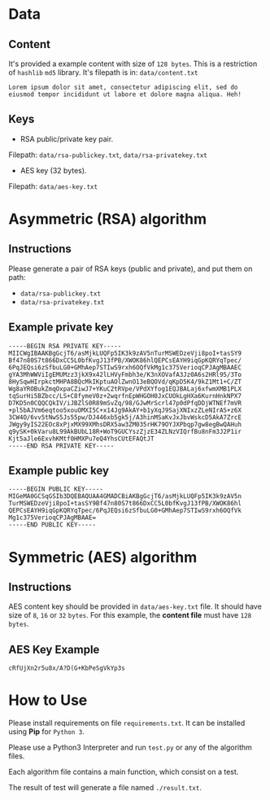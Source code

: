# Data

## Content

It's provided a example content with size of `128 bytes`. This is a restriction of `hashlib` `md5` library. It's filepath is in: `data/content.txt`
```
Lorem ipsum dolor sit amet, consectetur adipiscing elit, sed do eiusmod tempor incididunt ut labore et dolore magna aliqua. Heh!
```

## Keys
- RSA public/private key pair.

Filepath: `data/rsa-publickey.txt`, `data/rsa-privatekey.txt`
- AES key (32 bytes).

Filepath: `data/aes-key.txt`

# Asymmetric (RSA) algorithm

## Instructions 
Please generate a pair of RSA keys (public and private), and put them on path:
- `data/rsa-publickey.txt`
- `data/rsa-privatekey.txt`

## Example private key
```rsa
-----BEGIN RSA PRIVATE KEY-----
MIICWgIBAAKBgGcjT6/asMjkLUQFp5IK3k9zAV5nTurMSWEDzeVji8poI+tasSY9
Bf47n80S7t866DxCC5L0bfKvgJ13fPB/XWOK86hlQEPCsEAYH9iqGpKQRYqTpec/
6PqJEQsi6zSfbuLG0+GMhAep7STIwS9rxh6OQfVkMg1c375VerioqCPJAgMBAAEC
gYA3MhWWViIgEMUMzz3jkX9x42lLHVyFmbh3e/K3nXOVafA3Jz0A6s2HRl95/3To
8HySqwHIrpkctMHPA8BQcMkIKptuAOlZwnO13eBQOVd/qKpD5K4/9kZ1Mt1+C/ZT
Wg8aYROBukZmqOxpaCZiwJ7+YKuC2tRVpe/VPdXYfog1EQJBALaj6xfwmXMB1PLX
tqSurHi5BZbcc/LS+C8fymeV0z+2wqrfnEpWHGOH0JxCUOkLgHXa6KurnHnkNPX7
D7KD5n0CQQCQkIV/iJBZlS0R89mSvZq/98/GJwMrScrl47p0dPfqDDjWTNEf7mVR
+pl5bAJVm6eqtoo5xouOMXI5C+x14Jg9AkAY+b1yXqJ9SajXNIxzZLeNIrAS+z6X
3CW4O/6vv5tNwS5Js55pw/DJ446xb5gk5j/A3hinMSaKvJxJbvWskcD5AkA7ZrcE
JWgy9yIS22EOc8xPjxMX99XMhsDRX5aw3ZM035rHK79OYJXPbqp7gw8egBwQAHuh
q9ySK+0kVaru8L99AkBUbL18R+WoT9GUCYszZjzE34ZLNzVIQrfBu8nFm3J2P1ir
Kjt5aJle6ExvhKMtf0HMXPu7eQ4YhsCUtEFAQtJT
-----END RSA PRIVATE KEY-----
```

## Example public key
```rsa
-----BEGIN PUBLIC KEY-----
MIGeMA0GCSqGSIb3DQEBAQUAA4GMADCBiAKBgGcjT6/asMjkLUQFp5IK3k9zAV5n
TurMSWEDzeVji8poI+tasSY9Bf47n80S7t866DxCC5L0bfKvgJ13fPB/XWOK86hl
QEPCsEAYH9iqGpKQRYqTpec/6PqJEQsi6zSfbuLG0+GMhAep7STIwS9rxh6OQfVk
Mg1c375VerioqCPJAgMBAAE=
-----END PUBLIC KEY-----
```

# Symmetric (AES) algorithm

## Instructions

AES content key should be provided in `data/aes-key.txt` file. It should have size of `8`, `16` or `32` `bytes`. For this example, the **content file** must have `128` `bytes`.

## AES Key Example

```aes
cRfUjXn2r5u8x/A?D(G+KbPeSgVkYp3s
```

# How to Use

Please install requirements on file `requirements.txt`. It can be installed using **Pip** for `Python 3`.

Please use a Python3 Interpreter and run `test.py` or any of the algorithm files.

Each algorithm file contains a main function, which consist on a test.

The result of test will generate a file named `./result.txt`.